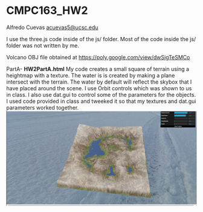 # CMPC163_HW2
Alfredo Cuevas
acuevas5@ucsc.edu

I use the three.js code inside of the js/ folder. Most of the code inside the js/ folder was not written by me.

Volcano OBJ file obtained at https://poly.google.com/view/dwSigTeSMCo

PartA- <b>HW2PartA.html</b>
My code creates a small square of terrain using a heightmap with a texture. The water is is created by making a plane intersect with the terrain. The water by default will reflect the skybox that I have placed around the scene. I use Orbit controls which was shown to us in class. I also use dat.gui to control some of the parameters for the objects. I used code provided in class and tweeked it so that my textures and dat.gui parameters worked together. <img src="CMPM163_HW2_PartA.png"> 
